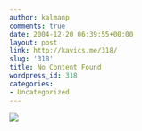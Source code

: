 ```yaml
---
author: kalmanp
comments: true
date: 2004-12-20 06:39:55+00:00
layout: post
link: http://kavics.me/318/
slug: '318'
title: No Content Found
wordpress_id: 318
categories:
- Uncategorized
---
```


![](http://kavics.freeblog.hu/Files/candle.gif)
